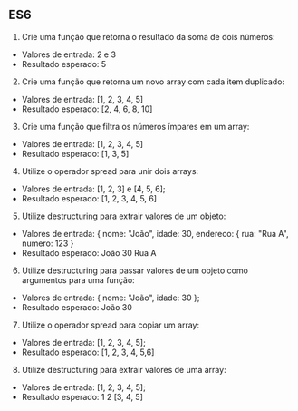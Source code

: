## ES6

1. Crie uma função que retorna o resultado da soma de dois números:
- Valores de entrada: 2 e 3
- Resultado esperado: 5

2. Crie uma função que retorna um novo array com cada item duplicado:
- Valores de entrada:  [1, 2, 3, 4, 5]
- Resultado esperado: [2, 4, 6, 8, 10]

3. Crie uma função que filtra os números ímpares em um array:
- Valores de entrada:  [1, 2, 3, 4, 5]
- Resultado esperado: [1, 3, 5]

4. Utilize o operador spread para unir dois arrays:
- Valores de entrada: [1, 2, 3] e [4, 5, 6];
- Resultado esperado: [1, 2, 3, 4, 5, 6]

5. Utilize destructuring para extrair valores de um objeto:
- Valores de entrada:  {
    nome: "João",
    idade: 30,
    endereco: {
        rua: "Rua A",
        numero: 123
    }
- Resultado esperado: João 30 Rua A

6. Utilize destructuring para passar valores de um objeto como argumentos para uma função:
- Valores de entrada: {
    nome: "João",
    idade: 30
};
- Resultado esperado: João 30

7. Utilize o operador spread para copiar um array:
- Valores de entrada: [1, 2, 3, 4, 5];
- Resultado esperado: [1, 2, 3, 4, 5,6]

8. Utilize destructuring para extrair valores de uma array:
- Valores de entrada: [1, 2, 3, 4, 5];
- Resultado esperado: 1 2 [3, 4, 5]


